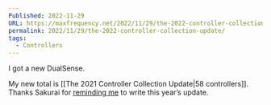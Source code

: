 ```yaml
---
Published: 2022-11-29
URL: https://maxfrequency.net/2022/11/29/the-2022-controller-collection-update/
permalink: 2022/11/29/the-2022-controller-collection-update/
tags:
  - Controllers
---
```

I got a new DualSense.

My new total is [[The 2021 Controller Collection Update|58 controllers]]. Thanks Sakurai for [reminding me](https://twitter.com/MaxRoberts143/status/1597565719566290946) to write this year’s update.